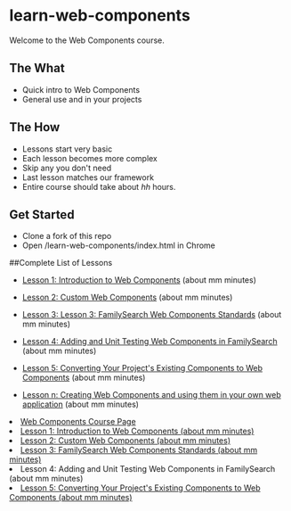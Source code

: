 # learn-web-components

Welcome to the Web Components course.

## The What
* Quick intro to Web Components
* General use and in your projects

## The How
* Lessons start very basic
* Each lesson becomes more complex
* Skip any you don't need
* Last lesson matches our framework
* Entire course should take about *hh* hours.

## Get Started
* Clone a fork of this repo
* Open /learn-web-components/index.html in Chrome


##Complete List of Lessons
* [Lesson 1: Introduction to Web Components](https://rawgit.com/live-and-learn/learn-web-components/master/index.html?whichLesson=lesson-1 "Lesson 1 about Web Components and an introduction to native Web Components.") (about mm minutes)
* [Lesson 2: Custom Web Components](https://rawgit.com/live-and-learn/learn-web-components/master/index.html?whichLesson=lesson-2 "Lesson 2 about custom web components.") (about mm minutes)
* [Lesson 3: Lesson 3: FamilySearch Web Components Standards](https://rawgit.com/live-and-learn/learn-web-components/master/index.html?whichLesson=lesson-2 "Lesson 3 about FamilySearch Web Components Standards.") (about mm minutes)
* [Lesson 4: Adding and Unit Testing Web Components in FamilySearch](https://rawgit.com/live-and-learn/learn-web-components/master/index.html?whichLesson=lesson-2 "Lesson 2 about ...") (about mm minutes)
* [Lesson 5: Converting Your Project's Existing Components to Web Components](https://rawgit.com/live-and-learn/learn-web-components/master/index.html?whichLesson=lesson-2 "Lesson 5 about converting your existing components and mentoring others.") (about mm minutes)


* [Lesson n: Creating Web Components and using them in your own web application](https://rawgit.com/live-and-learn/learn-web-components/master/index.html?whichLesson=lesson-n "Lesson n about creating Web Components.") (about mm minutes)


<li><a href="https://github.com/live-and-learn/learn-web-components" target="top" title="Course Page">Web Components Course Page</a></li>
<li><a href="../lesson-1/index.html" title="Lesson 1 about Web Components and an introduction to native Web Components.">Lesson 1: Introduction to Web Components (about mm minutes)</a></li>
<li><a href="../lesson-2/index.html" title="Lesson 2 about custom web components.">Lesson 2: Custom Web Components (about mm minutes)</a></li>
<li><a href="../lesson-3/index.html" title="Lesson 3 about FamilySearch Web Components Standards.">Lesson 3: FamilySearch Web Components Standards (about mm minutes)</a></li>
<li>Lesson 4: Adding and Unit Testing Web Components in FamilySearch (about mm minutes)</li>
<li><a href="../lesson-5/index.html" title="Lesson 5 about converting your existing components and mentoring others.">Lesson 5: Converting Your Project's Existing Components to Web Components (about mm minutes)</a></li>
